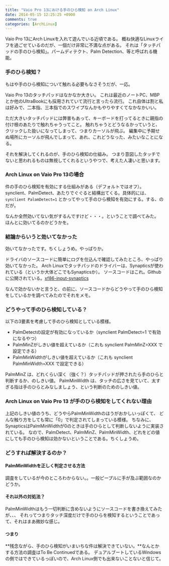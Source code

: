 ```yaml
---
title: "Vaio Pro 13における手のひら検知 on Arch Linux"
date: 2014-05-15 12:25:25 +0900
comments: true
categories: [ArchLinux]
---
```


Vaio Pro 13にArch Linuxを入れて遊んでいる近頃である。
概ね快適なLinuxライフを過ごせているのだが、一個だけ非常に不満な点がある。
それは「タッチパッドの手のひら検知」。パームディテクト、Palm Detection、等と呼ばれる機能。

### 手のひら検知？

もはや手のひら検知について触れる必要もなさそうだが、一応。

Vaio Pro 13のタッチパッドはなかなか大きい。
これは最近のノートPC、MBPとか他のUltraBookにも採用されていて流行と言ったら流行。
これ自体は割と私は好みで、二本指、三本指でのスワイプなんかもやりやすくてなかなかいい。

ただ大きいタッチパッドには弊害もあって、キーボードを打ってるときに親指の付け根のあたりで触れちゃうってこと。
触れちゃうとどうなるかっていうと、クリックした扱いになってしまって、つまりカーソルが飛ぶ。
編集中に予期せぬ場所にカーソルが飛んでしまって、あれ、これどうなった、みたいなことになる。

それを解決してくれるのが、手のひら検知の仕組み。
つまり意図したタッチでないと思われるものは無視してくれるというやつで、考えた人凄いと思います。

### Arch Linux on Vaio Pro 13の場合

件の手のひら検知を有効にする仕組みがある（デフォルトではオフ）。
synclient、PalmDetect、あたりでぐぐると結構出てくる。具体的には、
`synclient PalamDetect=1` とかってやって手のひら検知を有効にする。する、のだが。

なんか全然効いてない気がするんですけど・・・。ということで調べてみた。
ほんとに効いてるのかどうかを。

### 結論からいうと効いてなかった

効いてなかったです。ちくしょうめ。やっぱりか。

ドライバのソースコードに簡単にログを仕込んで確認してみたところ、やっぱり効いてなかった。
Arch Linuxでタッチパッドのドライバーは、Synapticsが使われている（というか大体どこでもSynapticsか）。
ソースコードはこれ。Githubに公開されている。[xf86-input-synaptics](git:anongit.freedesktop.org/xorg/driverxf86-input-synaptics)

なんで効かないかと言うと、の前に、ソースコードからどうやって手のひら検知をしているかを調べてみたのでそれをメモ。

### どうやって手のひら検知している？

以下の3要素を考慮して手のひら検知としている模様。

- PalmDetectの設定が有効になっているか（synclient PalmDetect=1 で有効になるやつ）
- PalmMinZがしきい値を超えているか（これも synclient PalmMinZ=XXX で設定できる）
- PalmMinWidthがしきい値を超えているか（これも synclient PalmMinWidth=XXX で設定できる）

PalmMinZ は、どれくらい深く（強く？）タッチパッドが押されたら手のひらと判断するか、のしきい値。
PalmMinWidth は、タッチの広さを見ていて、太すぎる指は手のひらとみなしましょう、という判断のためのしきい値。

### Arch Linux on Vaio Pro 13 が手のひら検知をしてくれない理由

上記のしきい値のうち、どうやらPalmMinWidthのほうがおかしいっぽくて、
どんな触り方をしても常に「0」で判定されてしまっている模様。
ちなみに、SynapticsはPalmMinWidthが0のときは手のひらとして判断しないように実装されている。
なので、PalmDetect、PalmMinZ、PalmMinWidth、どれをどの値にしても手のひら検知は効かないということである。ちくしょうめ。

### どうすれば解決するのか？

#### PalmMinWidthを正しく判定させる方法

調査をしているが今のところわからない。。一般ピープルに手が及ぶ範囲なのかどうか。

#### それ以外の対処法？

PalmMinWidthはもう一切判断に含めないようにソースコードを書き換えてみたが、、、
それってつまりタッチ深度だけで手のひらを検知するということであって、それはまあ微妙な感じ。

#### つまり

**残念ながら、手のひら検知がいまいちな件は解決できていない。**なんとかする方法の調査はTo Be Continuedである。
デュアルブートしているWindowsの側ではできているっぽいので、Arch Linux側でも出来ないことないと信じて。


